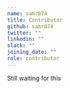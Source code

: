 ```yaml
---
name: samr874
title: Contributor
github: samr874
twitter: ""
linkedin: ""
slack: ""
joining_date: ""
role: contributor
---
```


Still waiting for this
